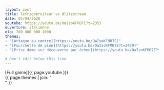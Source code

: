 ```yaml
---
layout: post
title: lefrigobruiteur vs Blitzstream
date: 05/04/2020
youtube: https://youtu.be/OaIsoKFMB7E?t=2353
ouverture: italienne
elo: 700 800 900 1000
themes:
- "[Attaque au centre](https://youtu.be/OaIsoKFMB7E)"
- "[Fourchette de pion](https://youtu.be/OaIsoKFMB7E?t=2479)"
- "[Prise dame sur découverte par échec](https://youtu.be/OaIsoKFMB7E?t=2551)"

# Don't edit below this line
---
```



[Full game]({{ page.youtube }})  
{{ page.themes | join: " <br> " }}
